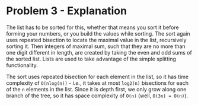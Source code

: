 # Problem 3 - Explanation

The list has to be sorted for this, whether that means you sort it before forming your numbers, or you build the values while sorting. The sort again uses repeated bisection to locate the maximal value in the list, recursively sorting it. Then integers of maximal sum, such that they are no more than one digit different in length, are created by taking the even and odd sums of the sorted list. Lists are used to take advantage of the simple splitting functionality.

The sort uses repeated bisection for each element in the list, so it has time complexity of `O(nlog(n))` - _i.e._, it takes at most `log2(n)` bisections for each of the `n` elements in the list. Since it is depth first, we only grow along one branch of the tree, so it has space complexity of `O(n)` (well, `O(3n) = O(n)`).
